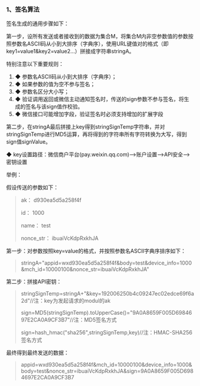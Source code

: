 ### 1、签名算法

签名生成的通用步骤如下：

第一步，设所有发送或者接收到的数据为集合M，将集合M内非空参数值的参数按照参数名ASCII码从小到大排序（字典序），使用URL键值对的格式（即key1=value1&key2=value2…）拼接成字符串stringA。

特别注意以下重要规则：

1. ◆ 参数名ASCII码从小到大排序（字典序）；
2. ◆ 如果参数的值为空不参与签名；
3. ◆ 参数名区分大小写；
4. ◆ 验证调用返回或微信主动通知签名时，传送的sign参数不参与签名，将生成的签名与该sign值作校验。
5. ◆ 微信接口可能增加字段，验证签名时必须支持增加的扩展字段

第二步，在stringA最后拼接上key得到stringSignTemp字符串，并对stringSignTemp进行MD5运算，再将得到的字符串所有字符转换为大写，得到sign值signValue。

◆ key设置路径：微信商户平台\(pay.weixin.qq.com\)--&gt;账户设置--&gt;API安全--&gt;密钥设置

举例：

假设传送的参数如下：

> ak： d930ea5d5a258f4f
>
> id： 1000
>
> name： test
>
> nonce\_str： ibuaiVcKdpRxkhJA

第一步：对参数按照key=value的格式，并按照参数名ASCII字典序排序如下：

> stringA="appid=wxd930ea5d5a258f4f&body=test&device\_info=1000&mch\_id=10000100&nonce\_str=ibuaiVcKdpRxkhJA"

第二步：拼接API密钥：

> stringSignTemp=stringA+"&key=192006250b4c09247ec02edce69f6a2d"//注：key为发起请求的modul的ak
>
> sign=MD5\(stringSignTemp\).toUpperCase\(\)="9A0A8659F005D6984697E2CA0A9CF3B7"//注：MD5签名方式
>
> sign=hash\_hmac\("sha256",stringSignTemp,key\)//注：HMAC-SHA256签名方式

最终得到最终发送的数据：

> appid=wxd930ea5d5a258f4f&mch\_id=10000100&device\_info=1000&body=test&nonce\_str=ibuaiVcKdpRxkhJA&sign=9A0A8659F005D6984697E2CA0A9CF3B7



